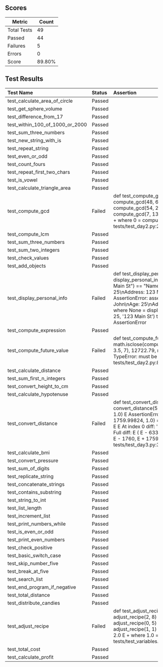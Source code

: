 ## Scores

| Metric      | Count |
|-------------|-------|
| Total Tests | 49    |
| Passed      | 44    |
| Failures    | 5     |
| Errors      | 0     |
| Score       | 89.80% |

## Test Results

| Test Name                       | Status   | Assertion                                                                                                                                                                                                                                                                                                                                                                                               |
|:--------------------------------|:---------|:--------------------------------------------------------------------------------------------------------------------------------------------------------------------------------------------------------------------------------------------------------------------------------------------------------------------------------------------------------------------------------------------------------|
| test_calculate_area_of_circle   | Passed   |                                                                                                                                                                                                                                                                                                                                                                                                         |
| test_get_sphere_volume          | Passed   |                                                                                                                                                                                                                                                                                                                                                                                                         |
| test_difference_from_17         | Passed   |                                                                                                                                                                                                                                                                                                                                                                                                         |
| test_within_100_of_1000_or_2000 | Passed   |                                                                                                                                                                                                                                                                                                                                                                                                         |
| test_sum_three_numbers          | Passed   |                                                                                                                                                                                                                                                                                                                                                                                                         |
| test_new_string_with_is         | Passed   |                                                                                                                                                                                                                                                                                                                                                                                                         |
| test_repeat_string              | Passed   |                                                                                                                                                                                                                                                                                                                                                                                                         |
| test_even_or_odd                | Passed   |                                                                                                                                                                                                                                                                                                                                                                                                         |
| test_count_fours                | Passed   |                                                                                                                                                                                                                                                                                                                                                                                                         |
| test_repeat_first_two_chars     | Passed   |                                                                                                                                                                                                                                                                                                                                                                                                         |
| test_is_vowel                   | Passed   |                                                                                                                                                                                                                                                                                                                                                                                                         |
| test_calculate_triangle_area    | Passed   |                                                                                                                                                                                                                                                                                                                                                                                                         |
| test_compute_gcd                | Failed   | def test_compute_gcd():     assert compute_gcd(48, 64) == 16     assert compute_gcd(54, 24) == 6 >    assert compute_gcd(7, 13) == 1 E    assert 0 == 1 E    + where 0 = compute_gcd(7, 13) tests/test_day2.py:22: AssertionError                                                                                                                                                                       |
| test_compute_lcm                | Passed   |                                                                                                                                                                                                                                                                                                                                                                                                         |
| test_sum_three_numbers          | Passed   |                                                                                                                                                                                                                                                                                                                                                                                                         |
| test_sum_two_integers           | Passed   |                                                                                                                                                                                                                                                                                                                                                                                                         |
| test_check_values               | Passed   |                                                                                                                                                                                                                                                                                                                                                                                                         |
| test_add_objects                | Passed   |                                                                                                                                                                                                                                                                                                                                                                                                         |
| test_display_personal_info      | Failed   | def test_display_personal_info(): >    assert display_personal_info("John", 25, "123 Main St") == "Name: John\nAge: 25\nAddress: 123 Main St" E    AssertionError: assert None == 'Name: John\nAge: 25\nAddress: 123 Main St' E    + where None = display_personal_info('John', 25, '123 Main St') tests/test_day2.py:68: AssertionError                                                                |
| test_compute_expression         | Passed   |                                                                                                                                                                                                                                                                                                                                                                                                         |
| test_compute_future_value       | Failed   | def test_compute_future_value(): >    assert math.isclose(compute_future_value(10000, 3.5, 7), 12722.79, rel_tol=1e-2) E    TypeError: must be real number, not str tests/test_day2.py:84: TypeError                                                                                                                                                                                                    |
| test_calculate_distance         | Passed   |                                                                                                                                                                                                                                                                                                                                                                                                         |
| test_sum_first_n_integers       | Passed   |                                                                                                                                                                                                                                                                                                                                                                                                         |
| test_convert_height_to_cm       | Passed   |                                                                                                                                                                                                                                                                                                                                                                                                         |
| test_calculate_hypotenuse       | Passed   |                                                                                                                                                                                                                                                                                                                                                                                                         |
| test_convert_distance           | Failed   | def test_convert_distance(): >    assert convert_distance(5280) == (63360, 1760, 1.0) E    AssertionError: assert ('63360', 1759.99824, 1.0) == (63360, 1760, 1.0) E     E     At index 0 diff: '63360' != 63360 E     E     Full diff: E      ( E     -   63360, E     +   '63360', E     ?   +   + E     -   1760, E     +   1759.99824, E        1.0, E      ) tests/test_day3.py:34: AssertionError |
| test_calculate_bmi              | Passed   |                                                                                                                                                                                                                                                                                                                                                                                                         |
| test_convert_pressure           | Passed   |                                                                                                                                                                                                                                                                                                                                                                                                         |
| test_sum_of_digits              | Passed   |                                                                                                                                                                                                                                                                                                                                                                                                         |
| test_replicate_string           | Passed   |                                                                                                                                                                                                                                                                                                                                                                                                         |
| test_concatenate_strings        | Passed   |                                                                                                                                                                                                                                                                                                                                                                                                         |
| test_contains_substring         | Passed   |                                                                                                                                                                                                                                                                                                                                                                                                         |
| test_string_to_int              | Passed   |                                                                                                                                                                                                                                                                                                                                                                                                         |
| test_list_length                | Passed   |                                                                                                                                                                                                                                                                                                                                                                                                         |
| test_increment_list             | Passed   |                                                                                                                                                                                                                                                                                                                                                                                                         |
| test_print_numbers_while        | Passed   |                                                                                                                                                                                                                                                                                                                                                                                                         |
| test_is_even_or_odd             | Passed   |                                                                                                                                                                                                                                                                                                                                                                                                         |
| test_print_even_numbers         | Passed   |                                                                                                                                                                                                                                                                                                                                                                                                         |
| test_check_positive             | Passed   |                                                                                                                                                                                                                                                                                                                                                                                                         |
| test_basic_switch_case          | Passed   |                                                                                                                                                                                                                                                                                                                                                                                                         |
| test_skip_number_five           | Passed   |                                                                                                                                                                                                                                                                                                                                                                                                         |
| test_break_at_five              | Passed   |                                                                                                                                                                                                                                                                                                                                                                                                         |
| test_search_list                | Passed   |                                                                                                                                                                                                                                                                                                                                                                                                         |
| test_end_program_if_negative    | Passed   |                                                                                                                                                                                                                                                                                                                                                                                                         |
| test_total_distance             | Passed   |                                                                                                                                                                                                                                                                                                                                                                                                         |
| test_distribute_candies         | Passed   |                                                                                                                                                                                                                                                                                                                                                                                                         |
| test_adjust_recipe              | Failed   | def test_adjust_recipe():     assert adjust_recipe(2, 8) == 4.0     assert adjust_recipe(0, 5) == 0.0 >    assert adjust_recipe(1, 1) == 2.0 E    assert 1.0 == 2.0 E    + where 1.0 = adjust_recipe(1, 1) tests/test_variables.py:27: AssertionError                                                                                                                                                   |
| test_total_cost                 | Passed   |                                                                                                                                                                                                                                                                                                                                                                                                         |
| test_calculate_profit           | Passed   |                                                                                                                                                                                                                                                                                                                                                                                                         |
